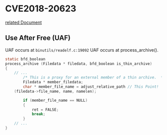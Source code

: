 # CVE2018-20623

[related Document](https://sourceware.org/bugzilla/show_bug.cgi?id=24049)

## Use After Free (UAF)
UAF occurs at `binutils/readelf.c:19092`
UAF occurs at process_archive(). 

```c
static bfd_boolean
process_archive (Filedata * filedata, bfd_boolean is_thin_archive)
{
    // ...
        /* This is a proxy for an external member of a thin archive.  */
        Filedata * member_filedata;
        char * member_file_name = adjust_relative_path // This Point!
    (filedata->file_name, name, namelen);

        if (member_file_name == NULL)
        {
            ret = FALSE;
            break;
        }
    // ...
}
```
